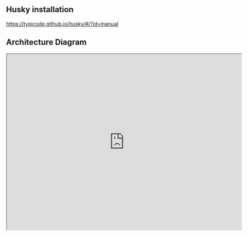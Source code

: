 ## Husky installation

https://typicode.github.io/husky/#/?id=manual

## Architecture Diagram

<iframe src="https://viewer.diagrams.net/?tags=%7B%7D&highlight=0000ff&edit=_blank&layers=1&nav=1&title=AlgoTrade%20Architecture.drawio.svg#Uhttps%3A%2F%2Fdrive.google.com%2Fuc%3Fid%3D1sLIC7rcaVzK-PupiNFWs-HrF13p1Ub8a%26export%3Ddownload" width="640" height="480" allow="autoplay"></iframe>
